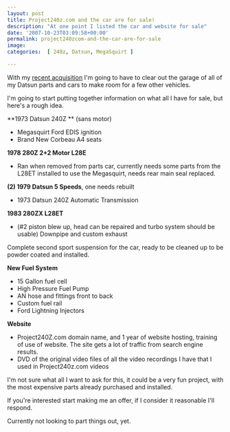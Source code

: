 ```yaml
---
layout: post
title: Project240z.com and the car are for sale!
description: "At one point I listed the car and website for sale" 
date: '2007-10-23T03:09:58+00:00'
permalink: project240zcom-and-the-car-are-for-sale
image: 
categories:  [ 240z, Datsun, MegaSquirt ]

---
```

With my <a href="https://www.corvettez06.org">recent acquisition</a> I'm going to have to clear out the garage of all of my Datsun parts and cars to make room for a few other vehicles.

I'm going to start putting together information on what all I have for sale, but here's a rough idea.

**1973 Datsun 240Z ** (sans motor)
- Megasquirt Ford EDIS ignition
- Brand New Corbeau A4 seats
  
**1978 280Z 2+2 Motor L28E**
- Ran when removed from parts car, currently needs some parts from the L28ET installed to use the Megasquirt, needs rear main seal replaced.

**(2) 1979 Datsun 5 Speeds**, one needs rebuilt
- 1973 Datsun 240Z Automatic Transmission
  
**1983 280ZX L28ET**
- (#2 piston blew up, head can be repaired and turbo system should be usable) Downpipe and custom exhaust 

Complete second sport suspension for the car, ready to be cleaned up to be powder coated and installed.
  
**New Fuel System**
- 15 Gallon fuel cell
- High Pressure Fuel Pump
- AN hose and fittings front to back
- Custom fuel rail
- Ford Lightning Injectors

**Website**
- Project240Z.com domain name, and 1 year of website hosting, training of use of website. The site gets a lot of traffic from search engine results.
- DVD of the original video files of all the video recordings I have that I used in Project240z.com videos

I'm not sure what all I want to ask for this, it could be a very fun project, with the most expensive parts already purchased and installed.

If you're interested start making me an offer, if I consider it reasonable I'll respond.

Currently not looking to part things out, yet.
